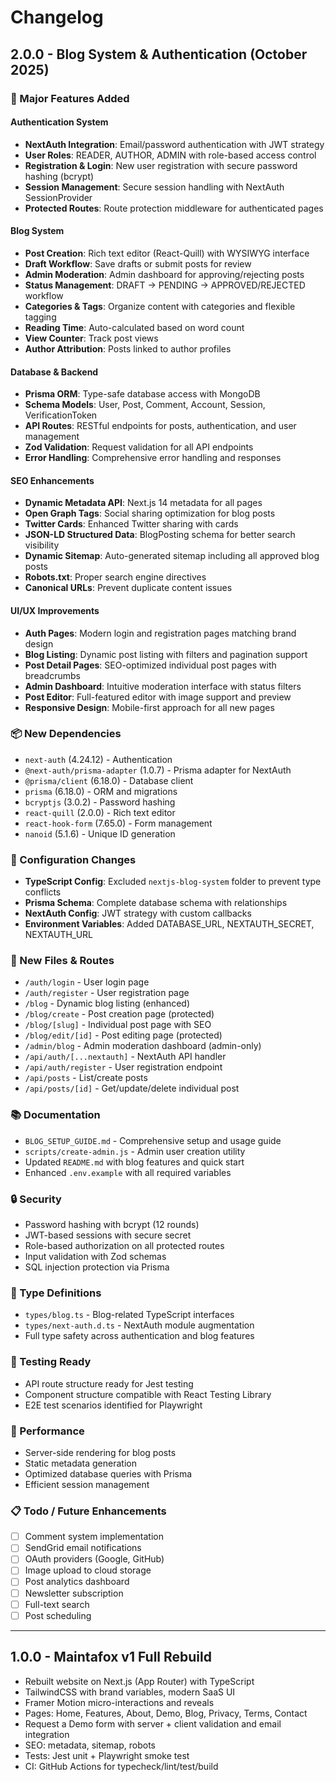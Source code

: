 # Changelog

## 2.0.0 - Blog System & Authentication (October 2025)

### 🎉 Major Features Added

#### Authentication System

- **NextAuth Integration**: Email/password authentication with JWT strategy
- **User Roles**: READER, AUTHOR, ADMIN with role-based access control
- **Registration & Login**: New user registration with secure password hashing (bcrypt)
- **Session Management**: Secure session handling with NextAuth SessionProvider
- **Protected Routes**: Route protection middleware for authenticated pages

#### Blog System

- **Post Creation**: Rich text editor (React-Quill) with WYSIWYG interface
- **Draft Workflow**: Save drafts or submit posts for review
- **Admin Moderation**: Admin dashboard for approving/rejecting posts
- **Status Management**: DRAFT → PENDING → APPROVED/REJECTED workflow
- **Categories & Tags**: Organize content with categories and flexible tagging
- **Reading Time**: Auto-calculated based on word count
- **View Counter**: Track post views
- **Author Attribution**: Posts linked to author profiles

#### Database & Backend

- **Prisma ORM**: Type-safe database access with MongoDB
- **Schema Models**: User, Post, Comment, Account, Session, VerificationToken
- **API Routes**: RESTful endpoints for posts, authentication, and user management
- **Zod Validation**: Request validation for all API endpoints
- **Error Handling**: Comprehensive error handling and responses

#### SEO Enhancements

- **Dynamic Metadata API**: Next.js 14 metadata for all pages
- **Open Graph Tags**: Social sharing optimization for blog posts
- **Twitter Cards**: Enhanced Twitter sharing with cards
- **JSON-LD Structured Data**: BlogPosting schema for better search visibility
- **Dynamic Sitemap**: Auto-generated sitemap including all approved blog posts
- **Robots.txt**: Proper search engine directives
- **Canonical URLs**: Prevent duplicate content issues

#### UI/UX Improvements

- **Auth Pages**: Modern login and registration pages matching brand design
- **Blog Listing**: Dynamic post listing with filters and pagination support
- **Post Detail Pages**: SEO-optimized individual post pages with breadcrumbs
- **Admin Dashboard**: Intuitive moderation interface with status filters
- **Post Editor**: Full-featured editor with image support and preview
- **Responsive Design**: Mobile-first approach for all new pages

### 📦 New Dependencies

- `next-auth` (4.24.12) - Authentication
- `@next-auth/prisma-adapter` (1.0.7) - Prisma adapter for NextAuth
- `@prisma/client` (6.18.0) - Database client
- `prisma` (6.18.0) - ORM and migrations
- `bcryptjs` (3.0.2) - Password hashing
- `react-quill` (2.0.0) - Rich text editor
- `react-hook-form` (7.65.0) - Form management
- `nanoid` (5.1.6) - Unique ID generation

### 🔧 Configuration Changes

- **TypeScript Config**: Excluded `nextjs-blog-system` folder to prevent type conflicts
- **Prisma Schema**: Complete database schema with relationships
- **NextAuth Config**: JWT strategy with custom callbacks
- **Environment Variables**: Added DATABASE_URL, NEXTAUTH_SECRET, NEXTAUTH_URL

### 📝 New Files & Routes

- `/auth/login` - User login page
- `/auth/register` - User registration page
- `/blog` - Dynamic blog listing (enhanced)
- `/blog/create` - Post creation page (protected)
- `/blog/[slug]` - Individual post page with SEO
- `/blog/edit/[id]` - Post editing page (protected)
- `/admin/blog` - Admin moderation dashboard (admin-only)
- `/api/auth/[...nextauth]` - NextAuth API handler
- `/api/auth/register` - User registration endpoint
- `/api/posts` - List/create posts
- `/api/posts/[id]` - Get/update/delete individual post

### 📚 Documentation

- `BLOG_SETUP_GUIDE.md` - Comprehensive setup and usage guide
- `scripts/create-admin.js` - Admin user creation utility
- Updated `README.md` with blog features and quick start
- Enhanced `.env.example` with all required variables

### 🔒 Security

- Password hashing with bcrypt (12 rounds)
- JWT-based sessions with secure secret
- Role-based authorization on all protected routes
- Input validation with Zod schemas
- SQL injection protection via Prisma

### 🎨 Type Definitions

- `types/blog.ts` - Blog-related TypeScript interfaces
- `types/next-auth.d.ts` - NextAuth module augmentation
- Full type safety across authentication and blog features

### 🧪 Testing Ready

- API route structure ready for Jest testing
- Component structure compatible with React Testing Library
- E2E test scenarios identified for Playwright

### 🚀 Performance

- Server-side rendering for blog posts
- Static metadata generation
- Optimized database queries with Prisma
- Efficient session management

### 📋 Todo / Future Enhancements

- [ ] Comment system implementation
- [ ] SendGrid email notifications
- [ ] OAuth providers (Google, GitHub)
- [ ] Image upload to cloud storage
- [ ] Post analytics dashboard
- [ ] Newsletter subscription
- [ ] Full-text search
- [ ] Post scheduling

---

## 1.0.0 - Maintafox v1 Full Rebuild

- Rebuilt website on Next.js (App Router) with TypeScript
- TailwindCSS with brand variables, modern SaaS UI
- Framer Motion micro-interactions and reveals
- Pages: Home, Features, About, Demo, Blog, Privacy, Terms, Contact
- Request a Demo form with server + client validation and email integration
- SEO: metadata, sitemap, robots
- Tests: Jest unit + Playwright smoke test
- CI: GitHub Actions for typecheck/lint/test/build
